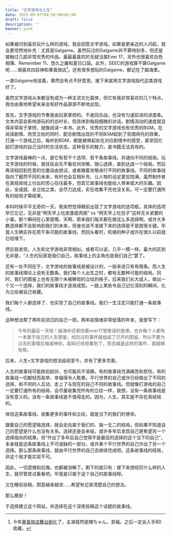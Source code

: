 ```yaml
---
title: "文字游戏与人生"
date: 2025-09-07T00:58:08+02:00
draft: false
description: ''
banner: pink
---
```

如果被问到喜欢玩什么样的游戏，我会回答文字游戏。如果是更亲近的人问起，我会更坦然地补充：尤其是Galgame。虽然玩过的Galgame并不算特别多，但还是接触过几部非常优秀的作品。最最最喜欢的无疑当属Ever 17，另外也很喜欢白色相簿、Remember 11、悠久之翼和夏日口袋。此外，SEEC的游戏算不算Galgame呢……很喜欢四目神和黄昏旅店[^1]。还有很多想玩的Galgame，都记在了脑海里。

一直Galgame地说着，果然会有点不好意思。接下来就用文字游戏指代这类游戏好了。

虽然文字游戏从来都没有成为一种主流文化载体，但它有我非常喜欢的几个特点，我也由衷地希望未来会有好作品源源不断地出现。

首先，文字游戏的节奏是由玩家掌控的。不是回合战，也没有匀速前进的进度条。文本内容会影响游玩的的总时长，但具体到每段细微的对话，剧情流动的速度就显得非常易于掌控，就像阅读一本书。此外，优秀的文字游戏也有优秀的BGM。在阅读剧情、欣赏立绘的同时，配合剧情出现的不同BGM起到了氛围烘托的效果。打通一个游戏之后，每听到BGM，都能被唤起处在对应剧情中的感受，甚至回忆起打游戏的自己当时的生活状态。这种音乐的魅力，是书籍无法具有的。

文字游戏最棒的一点，是它有若干个选项、若干条故事线，并通向不同的结局。玩文字游戏的时候，我往往会先不看任何攻略，随心选择，直到达成一个结局。然后再读档回到在意的位置自由尝试，或者跟着攻略进行不同的故事线。不同的故事线指向了截然不同的未来，有时也会互相补充、让人物的设定更加饱满。虽然制作者在真结局线上付出的苦心往往最多，但其它故事线也能给人带来偌大的乐趣。因此，全成就、全立绘之类，会尽力达成，实在收集不完也没关系。可一定要打通所有的结局才算结束。

本科时候平平无奇的一天，我突然觉得眼前出现了文字游戏的选项框。具体的选项早已忘记，无非是“明天早上吃皮蛋瘦肉粥” vs “明天早上吃包子”这样无关紧要的小事。那个瞬间在心里感慨，天啊，原来我们每天都在做这么多选择啊。或许大多数选择都不会影响到我们的未来，但谁也说不准接下来的选择是不是就很关键。毕竟人生确实存在若干条可能的故事线，而回头看时，机缘的种子或许在很久以前就已经埋下。

然后我发现，人生和文字游戏非常相似。或者可以说，几乎一模一样。最大的区别无非是，“人生的玩家是我们自己，故事线上的主角也是我们自己“罢了。

还有一处不同在于，文字游戏的故事线是被设计的，一般来说只有有限条。而人生的故事线理论上说有无数条。我们每个人出生之时，都有无数种可能的结局。同时，我们的图鉴上也有无限个未被解锁的立绘的格子。后来我们长大成人，做出一个又一个选择，我们的故事线才逐渐成型。一路上某些令自己记忆深刻的瞬间，化为立绘被自己收藏。

我们每个人都选择了、也实现了自己的故事线。我们一生注定只能打通一条故事线。

这种想法帮了两年前消沉的自己一把。两年前情绪非常低落的年末，我曾写下：

>  今年的最后一天啦！脑海中还萦绕着ever17里歌谣的旋律。也许每个人都有一本属于自己的人生图鉴，经历过的事件就组成了已开的图鉴。所以不要为过去的事情后悔或神伤，起码已经收集到了，而且越是这样的事件，就越稀有嘛。 

后来，人生=文字游戏的想法延续至今，并有了更多完善。

人生的故事线可能跌宕起伏，也可能风平浪静。有的故事线充满痛苦和悲伤，有的故事线一切都轻而易举、幸福得令人眩晕。平行世界的自己或许已经做出了不同的选择，和不同的人互动、走上了与现在的自己不同的故事线。但就像打游戏的自己一定要打通所有的结局、会尽量收集完所有的立绘一样，我想，没有一条故事线是没有意义的。没有一条故事线是不值得走的。因为，人生，其实是不存在真结局的。

体验这条故事线、收集更多的事件和立绘，就是当下的我们的使命。

跟着自己的愿望做选择，就会走向属于我们的、独一无二的结局。但如果不知道自己的愿望是什么也没有关系。选择还是会来临，或许多年后发现自己更希望另一个选择指向的结果。但“作出了多年后自己觉得不是最佳的选择的这个当下的自己”，本身就是这条故事线上不可或缺的一部分。或许某个平行世界的自己作出了另一个选择。那么那条故事线，就由平行世界的自己去继续完成吧。这条故事线的结局，非这个我才能实现不可。

因此，一切遗憾和后悔，也都被消解了。剩下的就只有：接下来想经历什么样的人生，就尽管尝试看看吧。毕竟是只属于这个自己的故事线呀。

又在睡前投稿，困意越来越浓……希望有记录清楚自己的想法。

那么晚安！

于选择建立这个网站，并选择在这个深夜投稿这个话题的故事线。





[^1]: 今年[黄昏旅店舞台剧化](https://stage-tasokarehotel.com)了，主演竟然是輝ちゃん，至福。之后一定会入手BD收藏。